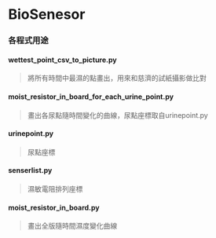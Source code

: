 # BioSenesor

### 各程式用途

#### wettest_point_csv_to_picture.py

> 將所有時間中最濕的點畫出，用來和慈濟的試紙攝影做比對

#### moist_resistor_in_board_for_each_urine_point.py

> 畫出各尿點隨時間變化的曲線，尿點座標取自urinepoint.py

#### urinepoint.py

> 尿點座標

#### senserlist.py

> 濕敏電阻排列座標

#### moist_resistor_in_board.py

> 畫出全版隨時間濕度變化曲線
